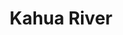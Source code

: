 ---
title: "Kahua River"
title_bn: "কহুয়া নদী"
description: "Kahua river starts from the Muhuri river and ends again at the Muhuri river. It covers Parshuram-Fulgazi upazilas,Feni. The total length of the river is 17 km."
---